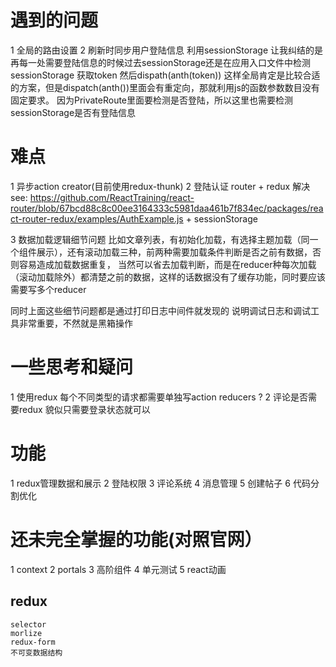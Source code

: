 # 遇到的问题
 1 全局的路由设置
 2 刷新时同步用户登陆信息
   利用sessionStorage 让我纠结的是再每一处需要登陆信息的时候过去sessionStorage还是在应用入口文件中检测sessionStorage 获取token  然后dispath(anth(token)) 这样全局肯定是比较合适的方案，但是dispatch(anth())里面会有重定向，那就利用js的函数参数数目没有固定要求。
   因为PrivateRoute里面要检测是否登陆，所以这里也需要检测sessionStorage是否有登陆信息

# 难点 
 1 异步action creator(目前使用redux-thunk)
 2 登陆认证
   router + redux 解决
   see: https://github.com/ReactTraining/react-router/blob/67bcd88c8c00ee3164333c5981daa461b7f834ec/packages/react-router-redux/examples/AuthExample.js + sessionStorage

3 数据加载逻辑细节问题
  比如文章列表，有初始化加载，有选择主题加载（同一个组件展示），还有滚动加载三种，前两种需要加载条件判断是否之前有数据，否则容易造成加载数据重复， 当然可以省去加载判断，而是在reducer种每次加载（滚动加载除外）都清楚之前的数据，这样的话数据没有了缓存功能，同时要应该需要写多个reducer

  同时上面这些细节问题都是通过打印日志中间件就发现的  说明调试日志和调试工具非常重要，不然就是黑箱操作




# 一些思考和疑问
  1 使用redux 每个不同类型的请求都需要单独写action reducers ?
  2 评论是否需要redux  貌似只需要登录状态就可以


# 功能
  1 redux管理数据和展示
  2 登陆权限
  3 评论系统
  4 消息管理
  5 创建帖子
  6 代码分割优化

# 还未完全掌握的功能(对照官网）
1 context
2 portals
3 高阶组件
4 单元测试
5 react动画
  ## redux
    selector
    morlize
    redux-form
    不可变数据结构